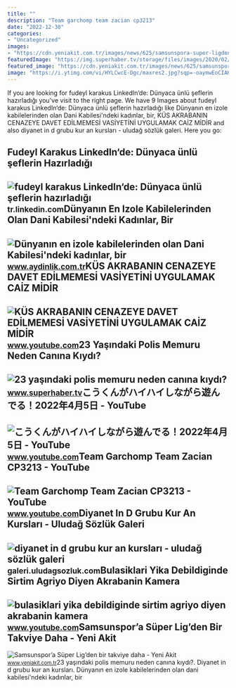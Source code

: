 ```yaml
---
title: ""
description: "Team garchomp team zacian cp3213"
date: "2022-12-30"
categories:
- "Uncategorized"
images:
- "https://cdn.yeniakit.com.tr/images/news/625/samsunspora-super-ligden-bir-takviye-daha-1579613042.jpg"
featuredImage: "https://img.superhaber.tv/storage/files/images/2020/02/09/intihar-eden-bir-akrabanin-suc-du-LUK3_cover.jpg"
featured_image: "https://cdn.yeniakit.com.tr/images/news/625/samsunspora-super-ligden-bir-takviye-daha-1579613042.jpg"
image: "https://i.ytimg.com/vi/HYLCwcE-Dgc/maxres2.jpg?sqp=-oaymwEoCIAKENAF8quKqQMcGADwAQH4AYwCgALgA4oCDAgAEAEYRSBHKGUwDw==&amp;rs=AOn4CLC_ulBvmvqa2cf2uT56Qfk3FCYaDA"
---
```


If you are looking for fudeyl karakus LinkedIn‘de: Dünyaca ünlü şeflerin hazırladığı you've visit to the right page. We have 9 Images about fudeyl karakus LinkedIn‘de: Dünyaca ünlü şeflerin hazırladığı like Dünyanın en izole kabilelerinden olan Dani Kabilesi'ndeki kadınlar, bir, KÜS AKRABANIN CENAZEYE DAVET EDİLMEMESİ VASİYETİNİ UYGULAMAK CAİZ MİDİR and also diyanet in d grubu kur an kursları - uludağ sözlük galeri. Here you go:

Fudeyl Karakus LinkedIn‘de: Dünyaca ünlü şeflerin Hazırladığı
-------------------------------------------------------------

 ![fudeyl karakus LinkedIn‘de: Dünyaca ünlü şeflerin hazırladığı](https://media-exp1.licdn.com/dms/image/C4D22AQGYUWKNbLdYHA/feedshare-shrink_2048_1536/0/1656191467956?e=2147483647&v=beta&t=xWLbRa7-fFpEQfnQS06DGF83PjEgJOI6iP71q4f-goU) <small>tr.linkedin.com</small>Dünyanın En Izole Kabilelerinden Olan Dani Kabilesi'ndeki Kadınlar, Bir
-----------------------------------------------------------------------

 ![Dünyanın en izole kabilelerinden olan Dani Kabilesi'ndeki kadınlar, bir](https://img.aydinlik.com.tr/rcman/Cw1280h720q95gc/storage/files/images/2022/04/19/dunyanin-en-izole-kabilelerinden-olan-dani-kabilesindeki-kadinlar-bir-akrabanin-olumu-uzerine-kendi-parmak-uclarini-kesiyor-9QSv.jpg) <small>www.aydinlik.com.tr</small>KÜS AKRABANIN CENAZEYE DAVET EDİLMEMESİ VASİYETİNİ UYGULAMAK CAİZ MİDİR
-----------------------------------------------------------------------

 ![KÜS AKRABANIN CENAZEYE DAVET EDİLMEMESİ VASİYETİNİ UYGULAMAK CAİZ MİDİR](https://i.ytimg.com/vi/KJ43s_PKvNI/maxresdefault.jpg) <small>www.youtube.com</small>23 Yaşındaki Polis Memuru Neden Canına Kıydı?
---------------------------------------------

 ![23 yaşındaki polis memuru neden canına kıydı?](https://img.superhaber.tv/storage/files/images/2020/02/09/intihar-eden-bir-akrabanin-suc-du-LUK3_cover.jpg) <small>www.superhaber.tv</small>こうくんがハイハイしながら遊んでる！2022年4月5日 - YouTube
-------------------------------------

 ![こうくんがハイハイしながら遊んでる！2022年4月5日 - YouTube](https://i.ytimg.com/vi/H2fAEMesIjo/maxresdefault.jpg?sqp=-oaymwEmCIAKENAF8quKqQMa8AEB-AH-CYAC0AWKAgwIABABGGUgXyhTMA8=&rs=AOn4CLCJYSghky0o-ilndxvg6fCYAda1ug) <small>www.youtube.com</small>Team Garchomp Team Zacian CP3213 - YouTube
------------------------------------------

 ![Team Garchomp Team Zacian CP3213 - YouTube](https://i.ytimg.com/vi/HYLCwcE-Dgc/maxres2.jpg?sqp=-oaymwEoCIAKENAF8quKqQMcGADwAQH4AYwCgALgA4oCDAgAEAEYRSBHKGUwDw==&rs=AOn4CLC_ulBvmvqa2cf2uT56Qfk3FCYaDA) <small>www.youtube.com</small>Diyanet In D Grubu Kur An Kursları - Uludağ Sözlük Galeri
---------------------------------------------------------

 ![diyanet in d grubu kur an kursları - uludağ sözlük galeri](https://galeri13.uludagsozluk.com/736/diyanet-in-d-grubu-kur-an-kurslari_2185341.jpg) <small>galeri.uludagsozluk.com</small>Bulasiklari Yika Debildiginde Sirtim Agriyo Diyen Akrabanin Kamera
------------------------------------------------------------------

 ![bulasiklari yika debildiginde sirtim agriyo diyen akrabanin kamera](https://i.ytimg.com/vi/7AaQisiElJ0/hq2.jpg?sqp=-oaymwEoCOADEOgC8quKqQMcGADwAQH4Ab4EgAKACIoCDAgAEAEYfyA0KC0wDw==&rs=AOn4CLC-g8R1QDpiyp8W5Jm1t3K-7vPsLQ) <small>www.youtube.com</small>Samsunspor’a Süper Lig’den Bir Takviye Daha - Yeni Akit
-------------------------------------------------------

 ![Samsunspor’a Süper Lig’den bir takviye daha - Yeni Akit](https://cdn.yeniakit.com.tr/images/news/625/samsunspora-super-ligden-bir-takviye-daha-1579613042.jpg) <small>www.yeniakit.com.tr</small>23 yaşındaki polis memuru neden canına kıydı?. Diyanet in d grubu kur an kursları. Dünyanın en izole kabilelerinden olan dani kabilesi'ndeki kadınlar, bir
